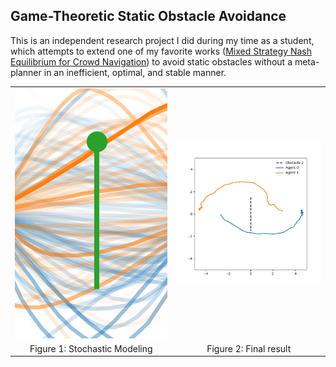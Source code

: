 ## Game-Theoretic Static Obstacle Avoidance

This is an independent research project I did during my time as a student, which attempts to extend one of my
favorite works ([Mixed Strategy Nash Equilibrium for Crowd Navigation](https://arxiv.org/abs/2403.01537)) to avoid
static obstacles without a meta-planner in an inefficient, optimal, and stable manner.

<table align="center">
  <tr>
    <td align="center">
      <img src="./paper/fig1.png" width="400" height="400" style="object-fit: none; object-position: center;" alt="Stochastic Modeling">
    </td>
    <td align="center">
      <img src="./paper/fig2.png" width="400" alt="Final result">
    </td>
  </tr>
  <tr>
    <td align="center">Figure 1: Stochastic Modeling</td>
    <td align="center">Figure 2: Final result</td>
  </tr>
</table>
